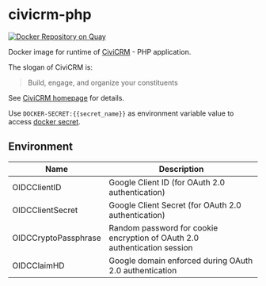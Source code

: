# civicrm-php

[![Docker Repository on Quay](https://quay.io/repository/watchdogpolska/civicrm-php/status "Docker Repository on Quay")](https://quay.io/repository/watchdogpolska/civicrm-php)

Docker image for runtime of [CiviCRM](https://civicrm.org/) - PHP application.

The slogan of CiviCRM is:

> Build, engage, and organize your constituents

See [CiviCRM homepage](https://civicrm.org/) for details.

Use ```DOCKER-SECRET:{{secret_name}}``` as environment variable value to access [docker secret](https://docs.docker.com/engine/reference/commandline/secret/).

## Environment 

| Name                 | Description
| -------------------- | -----------
| OIDCClientID         | Google Client ID (for OAuth 2.0 authentication)
| OIDCClientSecret     | Google Client Secret (for OAuth 2.0 authentication)
| OIDCCryptoPassphrase | Random password for cookie encryption of OAuth 2.0 authentication session
| OIDCClaimHD          | Google domain enforced during OAuth 2.0 authentication